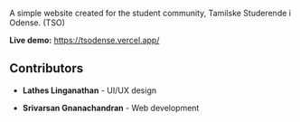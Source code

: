 A simple website created for the student community, Tamilske Studerende i Odense. (TSO)

**Live demo:** https://tsodense.vercel.app/

## Contributors
- **Lathes Linganathan** - UI/UX design

- **Srivarsan Gnanachandran** - Web development
